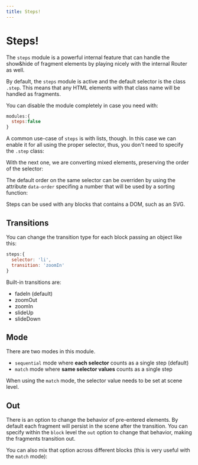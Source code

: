 ```yaml
---
title: Steps!
---
```


# Steps!

The `steps` module is a powerful internal feature that can handle the show&hide of fragment elements by playing nicely with the internal Router as well.

By default, the `steps` module is active and the default selector is the class  `.step`. This means that any HTML elements with that class name will be handled as fragments.

<steps-pEditStep1 />

You can disable the module completely in case you need with:

```js
modules:{
  steps:false
}
```



A common use-case of `steps` is with lists, though. In this case we can enable it for all using the proper selector, thus, you don't need to specify the `.step` class:

<steps-pEditStep2 />

With the next one, we are converting mixed elements, preserving the order of the selector:

<steps-pEditStep3 />



The default order on the same selector can be overriden by using the attribute `data-order` specifing a number that will be used by a sorting function:

<steps-pEditStep4 />



Steps can be used with any blocks that contains a DOM, such as an SVG.

<steps-pEditStep5 />



## Transitions

You can change the transition type for each block passing an object like this:

```js
steps:{
  selector: 'li',
  transition: 'zoomIn'
}
```

Built-in transitions are: 

- fadeIn (default)
- zoomOut
- zoomIn
- slideUp
- slideDown

<steps-pEditStep6 />

## Mode

There are two modes in this module. 

- `sequential`  mode where **each selector** counts as a single step (default)
- `match` mode where **same selector values** counts as a single step

<steps-pEditStep7 />

When using the `match` mode, the selector value needs to be set at scene level.

## Out

There is an option to change the behavior of pre-entered elements. By default each fragment will persist in the scene after the transition. You can specify within the `block` level the `out` option to change that behavior, making the fragments transition out.

<steps-pEditStep8 />

You can also mix that option across different blocks (this is very useful with the `match` mode):

<steps-pEditStep9 />

